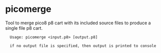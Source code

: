 # picomerge

Tool to merge pico8 p8 cart with its included source files to produce a single file p8 cart.
```
  Usage: picomerge <input.p8> [output.p8]
  
  if no output file is specified, then output is printed to console
```
